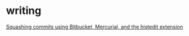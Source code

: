 writing
=======

[Squashing commits using Bitbucket, Mercurial, and the histedit extension](bitbucket-squash-histedit.md)
